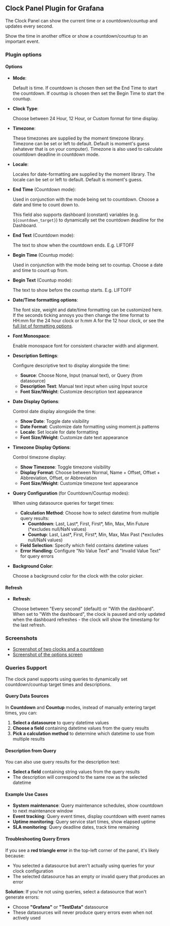 ## Clock Panel Plugin for Grafana

The Clock Panel can show the current time or a countdown/countup and updates every second.

Show the time in another office or show a countdown/countup to an important event.

### Plugin options

#### Options

- **Mode**:

  Default is time.
  If countdown is chosen then set the End Time to start the countdown.
  If countup is chosen then set the Begin Time to start the countup.

- **Clock Type**:

  Choose between 24 Hour, 12 Hour, or Custom format for time display.

- **Timezone**:

  These timezones are supplied by the moment timezone library. Timezone can be set or left to default. Default is moment's guess (whatever that is on your computer). Timezone is also used to calculate countdown deadline in countdown mode.

- **Locale**:

  Locales for date-formatting are supplied by the moment library. The locale can be set or left to default. Default is moment's guess.

- **End Time** (Countdown mode):

  Used in conjunction with the mode being set to countdown. Choose a date and time to count down to.

  This field also supports dashboard (constant) variables (e.g. `${countdown_target}`) to dynamically set the countdown deadline for the Dashboard.

- **End Text** (Countdown mode):

  The text to show when the countdown ends. E.g. LIFTOFF

- **Begin Time** (Countup mode):

  Used in conjunction with the mode being set to countup. Choose a date and time to count up from.

- **Begin Text** (Countup mode):

  The text to show before the countup starts. E.g. LIFTOFF

- **Date/Time formatting options**:

  The font size, weight and date/time formatting can be customized here. If the seconds ticking annoys you then change the time format to HH:mm for the 24 hour clock or h:mm A for the 12 hour clock, or see the [full list of formatting options](https://momentjs.com/docs/#/displaying/).

- **Font Monospace**:

  Enable monospace font for consistent character width and alignment.

- **Description Settings**:

  Configure descriptive text to display alongside the time:
  - **Source**: Choose None, Input (manual text), or Query (from datasource)
  - **Description Text**: Manual text input when using Input source
  - **Font Size/Weight**: Customize description text appearance

- **Date Display Options**:

  Control date display alongside the time:
  - **Show Date**: Toggle date visibility
  - **Date Format**: Customize date formatting using moment.js patterns
  - **Locale**: Set locale for date formatting
  - **Font Size/Weight**: Customize date text appearance

- **Timezone Display Options**:

  Control timezone display:
  - **Show Timezone**: Toggle timezone visibility
  - **Display Format**: Choose between Normal, Name + Offset, Offset + Abbreviation, Offset, or Abbreviation
  - **Font Size/Weight**: Customize timezone text appearance

- **Query Configuration** (for Countdown/Countup modes):

  When using datasource queries for target times:
  - **Calculation Method**: Choose how to select datetime from multiple query results:
    - **Countdown**: Last, Last*, First, First*, Min, Max, Min Future (*excludes null/NaN values)
    - **Countup**: Last, Last*, First, First*, Min, Max, Max Past (*excludes null/NaN values)
  - **Field Selection**: Specify which field contains datetime values
  - **Error Handling**: Configure "No Value Text" and "Invalid Value Text" for query errors

- **Background Color**:

  Choose a background color for the clock with the color picker.

#### Refresh

- **Refresh**:

  Choose between "Every second" (default) or "With the dashboard". When set to "With the dashboard", the clock is paused and only updated when the dashboard refreshes - the clock will show the timestamp for the last refresh.

### Screenshots

- [Screenshot of two clocks and a countdown](https://raw.githubusercontent.com/grafana/clock-panel/06ecf59c191db642127c6153bc3145e93a1df1f8/src/img/screenshot-clocks.png)
- [Screenshot of the options screen](https://raw.githubusercontent.com/grafana/clock-panel/06ecf59c191db642127c6153bc3145e93a1df1f8/src/img/screenshot-clock-options.png)

### Queries Support

The clock panel supports using queries to dynamically set countdown/countup target times and descriptions.

#### Query Data Sources

In **Countdown** and **Countup** modes, instead of manually entering target times, you can:

1. **Select a datasource** to query datetime values
2. **Choose a field** containing datetime values from the query results
3. **Pick a calculation method** to determine which datetime to use from multiple results

#### Description from Query

You can also use query results for the description text:
- **Select a field** containing string values from the query results
- The description will correspond to the same row as the selected datetime

#### Example Use Cases

- **System maintenance**: Query maintenance schedules, show countdown to next maintenance window
- **Event tracking**: Query event times, display countdown with event names
- **Uptime monitoring**: Query service start times, show elapsed uptime
- **SLA monitoring**: Query deadline dates, track time remaining

#### Troubleshooting Query Errors

If you see a **red triangle error** in the top-left corner of the panel, it's likely because:

- You selected a datasource but aren't actually using queries for your clock configuration
- The selected datasource has an empty or invalid query that produces an error

**Solution**: If you're not using queries, select a datasource that won't generate errors:
- Choose **"Grafana"** or **"TestData"** datasource
- These datasources will never produce query errors even when not actively used 
